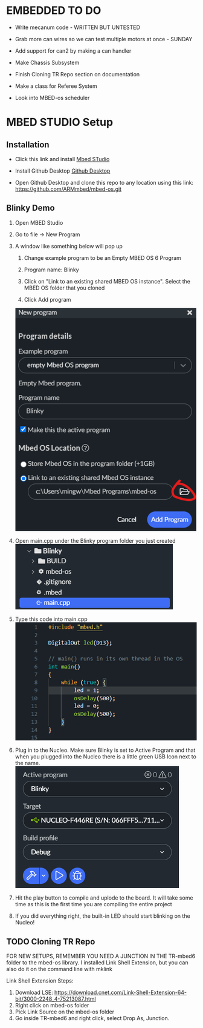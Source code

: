 # EMBEDDED TO DO

- Write mecanum code - WRITTEN BUT UNTESTED

- Grab more can wires so we can test multiple motors at once - SUNDAY 

- Add support for can2 by making a can handler

- Make Chassis Subsystem

- Finish Cloning TR Repo section on documentation

- Make a class for Referee System 

- Look into MBED-os scheduler





# MBED STUDIO Setup

## Installation

- Click this link and install [Mbed STudio](https://os.mbed.com/studio/)

- Install Github Desktop [Github Desktop](https://desktop.github.com/)

- Open Github Desktop and clone this repo to any location using this link: https://github.com/ARMmbed/mbed-os.git

## Blinky Demo

1) Open MBED Studio

2) Go to file -> New Program

3) A window like something below will pop up
   
   1) Change example program to be an Empty MBED OS 6 Program   
   
   2) Program name: Blinky
   
   3) Click on "Link to an existing shared MBED OS instance". Select the MBED OS folder that you cloned 
   
   4) Click Add program
   
   ![](assets/2022-04-09-16-37-36-image.png)

4) Open main.cpp under the Blinky program folder you just created![](assets/2022-04-09-16-42-55-image.png)

5) Type this code into main.cpp![](assets/2022-04-09-16-43-56-image.png)

6) Plug in to the Nucleo. Make sure Blinky is set to Active Program and that when you plugged into the Nucleo there is a little green USB Icon next to the name.![](assets/2022-04-09-16-46-26-image.png)

7) Hit the play button to compile and uplode to the board. It will take some time as this is the first time you are compiling the entire project

8) If you did everything right, the built-in LED should start blinking on the Nucleo!

## TODO Cloning TR Repo













FOR NEW SETUPS, REMEMBER YOU NEED A JUNCTION IN THE TR-mbed6 folder to the mbed-os library.
I installed Link Shell Extension, but you can also do it on the command line with mklink

Link Shell Extension Steps:

1. Download LSE: https://download.cnet.com/Link-Shell-Extension-64-bit/3000-2248_4-75213087.html
2. Right click on mbed-os folder 
3. Pick Link Source on the mbed-os folder
4. Go inside TR-mbed6 and right click, select Drop As, Junction.